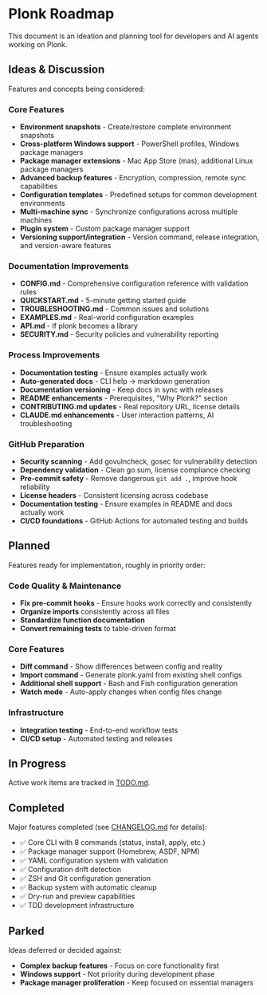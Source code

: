 # Plonk Roadmap

This document is an ideation and planning tool for developers and AI agents working on Plonk.

## Ideas & Discussion

Features and concepts being considered:

### Core Features
- **Environment snapshots** - Create/restore complete environment snapshots
- **Cross-platform Windows support** - PowerShell profiles, Windows package managers
- **Package manager extensions** - Mac App Store (mas), additional Linux package managers
- **Advanced backup features** - Encryption, compression, remote sync capabilities
- **Configuration templates** - Predefined setups for common development environments
- **Multi-machine sync** - Synchronize configurations across multiple machines
- **Plugin system** - Custom package manager support
- **Versioning support/integration** - Version command, release integration, and version-aware features

### Documentation Improvements
- **CONFIG.md** - Comprehensive configuration reference with validation rules
- **QUICKSTART.md** - 5-minute getting started guide
- **TROUBLESHOOTING.md** - Common issues and solutions
- **EXAMPLES.md** - Real-world configuration examples
- **API.md** - If plonk becomes a library
- **SECURITY.md** - Security policies and vulnerability reporting

### Process Improvements
- **Documentation testing** - Ensure examples actually work
- **Auto-generated docs** - CLI help → markdown generation
- **Documentation versioning** - Keep docs in sync with releases
- **README enhancements** - Prerequisites, "Why Plonk?" section
- **CONTRIBUTING.md updates** - Real repository URL, license details
- **CLAUDE.md enhancements** - User interaction patterns, AI troubleshooting

### GitHub Preparation
- **Security scanning** - Add govulncheck, gosec for vulnerability detection
- **Dependency validation** - Clean go.sum, license compliance checking
- **Pre-commit safety** - Remove dangerous `git add .`, improve hook reliability
- **License headers** - Consistent licensing across codebase
- **Documentation testing** - Ensure examples in README and docs actually work
- **CI/CD foundations** - GitHub Actions for automated testing and builds

## Planned

Features ready for implementation, roughly in priority order:

### Code Quality & Maintenance
- **Fix pre-commit hooks** - Ensure hooks work correctly and consistently
- **Organize imports** consistently across all files
- **Standardize function documentation** 
- **Convert remaining tests** to table-driven format

### Core Features
- **Diff command** - Show differences between config and reality
- **Import command** - Generate plonk.yaml from existing shell configs
- **Additional shell support** - Bash and Fish configuration generation
- **Watch mode** - Auto-apply changes when config files change

### Infrastructure
- **Integration testing** - End-to-end workflow tests
- **CI/CD setup** - Automated testing and releases

## In Progress

Active work items are tracked in [TODO.md](TODO.md).

## Completed

Major features completed (see [CHANGELOG.md](CHANGELOG.md) for details):

- ✅ Core CLI with 8 commands (status, install, apply, etc.)
- ✅ Package manager support (Homebrew, ASDF, NPM)
- ✅ YAML configuration system with validation
- ✅ Configuration drift detection
- ✅ ZSH and Git configuration generation
- ✅ Backup system with automatic cleanup
- ✅ Dry-run and preview capabilities
- ✅ TDD development infrastructure

## Parked

Ideas deferred or decided against:

- **Complex backup features** - Focus on core functionality first
- **Windows support** - Not priority during development phase
- **Package manager proliferation** - Keep focused on essential managers